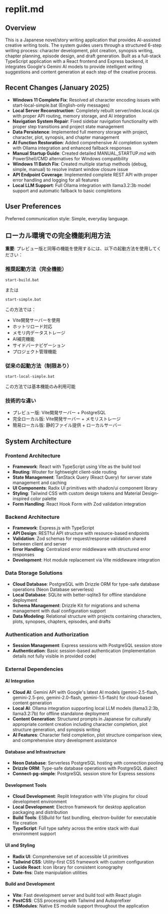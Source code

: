 # replit.md

## Overview

This is a Japanese novel/story writing application that provides AI-assisted creative writing tools. The system guides users through a structured 6-step writing process: character development, plot creation, synopsis writing, chapter planning, episode design, and draft generation. Built as a full-stack TypeScript application with a React frontend and Express backend, it integrates Google's Gemini AI models to provide intelligent writing suggestions and content generation at each step of the creative process.

## Recent Changes (January 2025)

- **Windows 11 Complete Fix**: Resolved all character encoding issues with start-local-simple.bat (English-only messages)
- **Local Server Reconstruction**: Completely rebuilt server/index.local.cjs with proper API routing, memory storage, and AI integration
- **Navigation System Repair**: Fixed sidebar navigation functionality with proper step transitions and project state management
- **Data Persistence**: Implemented full memory storage with project, character, plot, synopsis, and chapter management
- **AI Function Restoration**: Added comprehensive AI completion system with Ollama integration and enhanced fallback responses
- **Manual Startup Guide**: Created detailed MANUAL_STARTUP.md with PowerShell/CMD alternatives for Windows compatibility
- **Windows 11 Batch Fix**: Created multiple startup methods (debug, simple, manual) to resolve instant window closure issue
- **API Endpoint Coverage**: Implemented complete REST API with proper error handling and logging for all features
- **Local LLM Support**: Full Ollama integration with llama3.2:3b model support and automatic fallback to basic completions

## User Preferences

Preferred communication style: Simple, everyday language.

## ローカル環境での完全機能利用方法

**重要**: プレビュー版と同等の機能を使用するには、以下の起動方法を使用してください：

### 推奨起動方法（完全機能）
```
start-build.bat
```
または
```
start-simple.bat
```
この方法では：
- Vite開発サーバーを使用
- ホットリロード対応
- メモリ内データストレージ
- AI補完機能
- サイドバーナビゲーション
- プロジェクト管理機能

### 従来の起動方法（制限あり）
```
start-local-simple.bat
```
この方法では基本機能のみ利用可能

### 技術的な違い
- プレビュー版: Vite開発サーバー + PostgreSQL
- 完全ローカル版: Vite開発サーバー + メモリストレージ
- 簡易ローカル版: 静的ファイル提供 + ローカルサーバー

## System Architecture

### Frontend Architecture
- **Framework**: React with TypeScript using Vite as the build tool
- **Routing**: Wouter for lightweight client-side routing
- **State Management**: TanStack Query (React Query) for server state management and caching
- **UI Components**: Radix UI primitives with shadcn/ui component library
- **Styling**: Tailwind CSS with custom design tokens and Material Design-inspired color palette
- **Form Handling**: React Hook Form with Zod validation integration

### Backend Architecture
- **Framework**: Express.js with TypeScript
- **API Design**: RESTful API structure with resource-based endpoints
- **Validation**: Zod schemas for request/response validation shared between client and server
- **Error Handling**: Centralized error middleware with structured error responses
- **Development**: Hot module replacement via Vite middleware integration

### Data Storage Solutions
- **Cloud Database**: PostgreSQL with Drizzle ORM for type-safe database operations (Neon Database serverless)
- **Local Database**: SQLite with better-sqlite3 for offline standalone deployment
- **Schema Management**: Drizzle Kit for migrations and schema management with dual configuration support
- **Data Modeling**: Relational structure with projects containing characters, plots, synopses, chapters, episodes, and drafts

### Authentication and Authorization
- **Session Management**: Express sessions with PostgreSQL session store
- **Authentication**: Basic session-based authentication (implementation details not fully visible in provided code)

### External Dependencies

#### AI Integration
- **Cloud AI**: Gemini API with Google's latest AI models (gemini-2.5-flash, gemini-2.5-pro, gemini-2.0-flash, gemini-1.5-flash) for cloud-based content generation
- **Local AI**: Ollama integration supporting local LLM models (llama3.2:3b, llama3.2:7b) for offline standalone deployment
- **Content Generation**: Structured prompts in Japanese for culturally appropriate content creation including character completion, plot structure generation, and synopsis writing
- **AI Features**: Character field completion, plot structure comparison view, and comprehensive story development assistance

#### Database and Infrastructure
- **Neon Database**: Serverless PostgreSQL hosting with connection pooling
- **Drizzle ORM**: Type-safe database operations with PostgreSQL dialect
- **Connect-pg-simple**: PostgreSQL session store for Express sessions

#### Development Tools
- **Cloud Development**: Replit Integration with Vite plugins for cloud development environment
- **Local Development**: Electron framework for desktop application packaging and distribution
- **Build Tools**: ESBuild for fast bundling, electron-builder for executable file creation
- **TypeScript**: Full type safety across the entire stack with dual environment support

#### UI and Styling
- **Radix UI**: Comprehensive set of accessible UI primitives
- **Tailwind CSS**: Utility-first CSS framework with custom configuration
- **Lucide React**: Icon library for consistent iconography
- **Date-fns**: Date manipulation utilities

#### Build and Development
- **Vite**: Fast development server and build tool with React plugin
- **PostCSS**: CSS processing with Tailwind and Autoprefixer
- **ESModules**: Native ES module support throughout the application